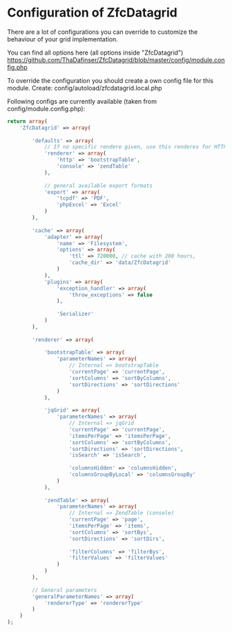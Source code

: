 # Configuration of ZfcDatagrid

There are a lot of configurations you can override to customize the behaviour of your grid implementation.

You can find all options here (all options inside "ZfcDatagrid")
https://github.com/ThaDafinser/ZfcDatagrid/blob/master/config/module.config.php

To override the configuration you should create a own config file for this module.
Create: config/autoload/zfcdatagrid.local.php

Following configs are currently available (taken from config/module.config.php):
```PHP
return array(
    'ZfcDatagrid' => array(
        
        'defaults' => array(
            // If no specific rendere given, use this renderes for HTTP / console
            'renderer' => array(
                'http' => 'bootstrapTable',
                'console' => 'zendTable'
            ),
            
            // general available export formats
            'export' => array(
                'tcpdf' => 'PDF',
                'phpExcel' => 'Excel'
            )
        ),
        
        'cache' => array(
            'adapter' => array(
                'name' => 'Filesystem',
                'options' => array(
                    'ttl' => 720000, // cache with 200 hours,
                    'cache_dir' => 'data/ZfcDatagrid'
                )
            ),
            'plugins' => array(
                'exception_handler' => array(
                    'throw_exceptions' => false
                ),
                
                'Serializer'
            )
        ),
        
        'renderer' => array(
            
            'bootstrapTable' => array(
                'parameterNames' => array(
                    // Internal => bootstrapTable
                    'currentPage' => 'currentPage',
                    'sortColumns' => 'sortByColumns',
                    'sortDirections' => 'sortDirections'
                )
            ),
            
            'jqGrid' => array(
                'parameterNames' => array(
                    // Internal => jqGrid
                    'currentPage' => 'currentPage',
                    'itemsPerPage' => 'itemsPerPage',
                    'sortColumns' => 'sortByColumns',
                    'sortDirections' => 'sortDirections',
                    'isSearch' => 'isSearch',
                    
                    'columnsHidden' => 'columnsHidden',
                    'columnsGroupByLocal' => 'columnsGroupBy'
                )
            ),
            
            'zendTable' => array(
                'parameterNames' => array(
                    // Internal => ZendTable (console)
                    'currentPage' => 'page',
                    'itemsPerPage' => 'items',
                    'sortColumns' => 'sortBys',
                    'sortDirections' => 'sortDirs',
                    
                    'filterColumns' => 'filterBys',
                    'filterValues' => 'filterValues'
                )
            )
        ),
        
        // General parameters
        'generalParameterNames' => array(
            'rendererType' => 'rendererType'
        )
    )
);
```
